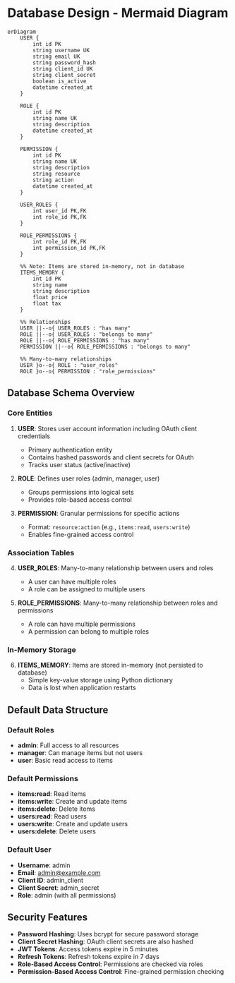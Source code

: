 # Database Design - Mermaid Diagram

```mermaid
erDiagram
    USER {
        int id PK
        string username UK
        string email UK
        string password_hash
        string client_id UK
        string client_secret
        boolean is_active
        datetime created_at
    }
    
    ROLE {
        int id PK
        string name UK
        string description
        datetime created_at
    }
    
    PERMISSION {
        int id PK
        string name UK
        string description
        string resource
        string action
        datetime created_at
    }
    
    USER_ROLES {
        int user_id PK,FK
        int role_id PK,FK
    }
    
    ROLE_PERMISSIONS {
        int role_id PK,FK
        int permission_id PK,FK
    }
    
    %% Note: Items are stored in-memory, not in database
    ITEMS_MEMORY {
        int id PK
        string name
        string description
        float price
        float tax
    }
    
    %% Relationships
    USER ||--o{ USER_ROLES : "has many"
    ROLE ||--o{ USER_ROLES : "belongs to many"
    ROLE ||--o{ ROLE_PERMISSIONS : "has many"
    PERMISSION ||--o{ ROLE_PERMISSIONS : "belongs to many"
    
    %% Many-to-many relationships
    USER }o--o{ ROLE : "user_roles"
    ROLE }o--o{ PERMISSION : "role_permissions"
```

## Database Schema Overview

### Core Entities

1. **USER**: Stores user account information including OAuth client credentials
   - Primary authentication entity
   - Contains hashed passwords and client secrets for OAuth
   - Tracks user status (active/inactive)

2. **ROLE**: Defines user roles (admin, manager, user)
   - Groups permissions into logical sets
   - Provides role-based access control

3. **PERMISSION**: Granular permissions for specific actions
   - Format: `resource:action` (e.g., `items:read`, `users:write`)
   - Enables fine-grained access control

### Association Tables

4. **USER_ROLES**: Many-to-many relationship between users and roles
   - A user can have multiple roles
   - A role can be assigned to multiple users

5. **ROLE_PERMISSIONS**: Many-to-many relationship between roles and permissions
   - A role can have multiple permissions
   - A permission can belong to multiple roles

### In-Memory Storage

6. **ITEMS_MEMORY**: Items are stored in-memory (not persisted to database)
   - Simple key-value storage using Python dictionary
   - Data is lost when application restarts

## Default Data Structure

### Default Roles
- **admin**: Full access to all resources
- **manager**: Can manage items but not users
- **user**: Basic read access to items

### Default Permissions
- **items:read**: Read items
- **items:write**: Create and update items
- **items:delete**: Delete items
- **users:read**: Read users
- **users:write**: Create and update users
- **users:delete**: Delete users

### Default User
- **Username**: admin
- **Email**: admin@example.com
- **Client ID**: admin_client
- **Client Secret**: admin_secret
- **Role**: admin (with all permissions)

## Security Features

- **Password Hashing**: Uses bcrypt for secure password storage
- **Client Secret Hashing**: OAuth client secrets are also hashed
- **JWT Tokens**: Access tokens expire in 5 minutes
- **Refresh Tokens**: Refresh tokens expire in 7 days
- **Role-Based Access Control**: Permissions are checked via roles
- **Permission-Based Access Control**: Fine-grained permission checking